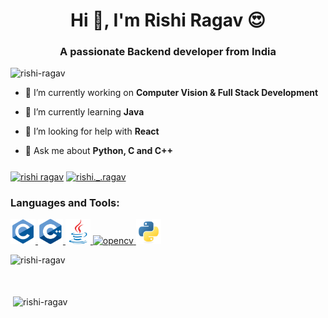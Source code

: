 <h1 align="center">Hi 👋, I'm Rishi Ragav 😍</h1>
<h3 align="center">A passionate Backend developer from India</h3>

<p align="left"> <img src="https://komarev.com/ghpvc/?username=rishi-ragav&label=Profile%20views&color=0e75b6&style=flat" alt="rishi-ragav" /> </p>

- 🔭 I’m currently working on **Computer Vision & Full Stack Development**

- 🌱 I’m currently learning **Java**

- 🤝 I’m looking for help with **React**

- 💬 Ask me about **Python, C and C++**

<h3 align="left"></h3>
<p align="left">
<a href="[https://www.linkedin.com/in/rishi-ragav-46a29a209/](https://www.linkedin.com/in/rishi-ragav-v/)" target="blank"><img align="center" src="https://raw.githubusercontent.com/rahuldkjain/github-profile-readme-generator/master/src/images/icons/Social/linked-in-alt.svg" alt="rishi ragav" height="30" width="40" /></a>
<a href="https://www.instagram.com/rishi._.ragav/" target="blank"><img align="center" src="https://raw.githubusercontent.com/rahuldkjain/github-profile-readme-generator/master/src/images/icons/Social/instagram.svg" alt="rishi._.ragav" height="30" width="40" /></a>
</p>

<h3 align="left">Languages and Tools:</h3>
<p align="left"> <a href="https://www.cprogramming.com/" target="_blank" rel="noreferrer"> <img src="https://raw.githubusercontent.com/devicons/devicon/master/icons/c/c-original.svg" alt="c" width="40" height="40"/> </a> <a href="https://www.w3schools.com/cpp/" target="_blank" rel="noreferrer"> <img src="https://raw.githubusercontent.com/devicons/devicon/master/icons/cplusplus/cplusplus-original.svg" alt="cplusplus" width="40" height="40"/> </a> <a href="https://www.java.com" target="_blank" rel="noreferrer"> <img src="https://raw.githubusercontent.com/devicons/devicon/master/icons/java/java-original.svg" alt="java" width="40" height="40"/> </a> <a href="https://opencv.org/" target="_blank" rel="noreferrer"> <img src="https://www.vectorlogo.zone/logos/opencv/opencv-icon.svg" alt="opencv" width="40" height="40"/> </a> <a href="https://www.python.org" target="_blank" rel="noreferrer"> <img src="https://raw.githubusercontent.com/devicons/devicon/master/icons/python/python-original.svg" alt="python" width="40" height="40"/> </a> </p>

<p><img align="left" src="https://github-readme-stats.vercel.app/api/top-langs?username=rishi-ragav&show_icons=true&locale=en&layout=compact" alt="rishi-ragav" /></p>
<br>
<br>
<br>
<p>&nbsp;<img align="center" src="https://github-readme-stats.vercel.app/api?username=rishi-ragav&show_icons=true&locale=en" alt="rishi-ragav" /></p>
